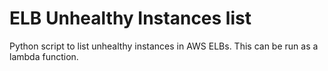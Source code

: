 # ELB Unhealthy Instances list

Python script to list unhealthy instances in AWS ELBs. This can be run as a lambda function.
